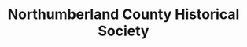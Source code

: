 ---
layout: repo
title: "Northumberland County Historical Society"
id: 16193
permalink: repos/16193/
---
